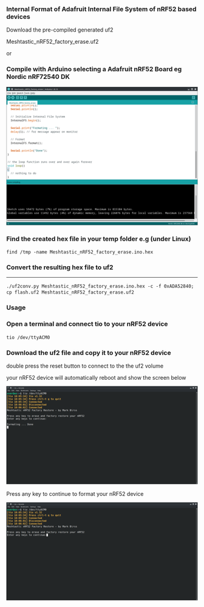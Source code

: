 
### Internal Format of Adafruit Internal File System of nRF52 based devices

Download the pre-compiled generated uf2 

Meshtastic_nRF52_factory_erase.uf2

or


### Compile with Arduino selecting a Adafruit nRF52 Board eg Nordic nRF72540 DK

![Screenshot_20220506_225929](Screenshot_20220506_225929.png)

### Find the created hex file in your temp folder e.g (under Linux)

```
find /tmp -name Meshtastic_nRF52_factory_erase.ino.hex
```

### Convert the resulting hex file to uf2
______________________________________
```
./uf2conv.py Meshtastic_nRF52_factory_erase.ino.hex -c -f 0xADA52840; cp flash.uf2 Meshtastic_nRF52_factory_erase.uf2
```

### Usage

### Open a terminal and connect tio to your nRF52 device
```
tio /dev/ttyACM0
```


### Download the uf2 file and copy it to your nRF52 device

double press the reset button to connect to the the uf2 volume

your nRF52 device will automatically reboot and show the screen below

![Screenshot_20220328_100628](Screenshot_20220328_100628.png)

Press any key to continue to format your nRF52 device

![Screenshot_20220328_100609](Screenshot_20220328_100609.png)


